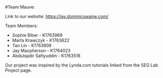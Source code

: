 #Team Mauve:

Link to our website: https://jay.dominicswaine.com/

Team Members:
- Sophie Biber - K1763969
- Marta Krawczyk - K1763622
- Tao Lin - K1763808
- Jay Macpherson - K1764023
- Abdulqadir Safiyuddin - K1763516

Our project was inspired by the Lynda.com tutorials linked from the SEG Lab Project page.
